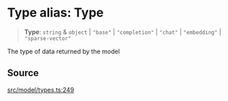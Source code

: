 # Type alias: Type

> **Type**: `string` & `object` \| `"base"` \| `"completion"` \| `"chat"` \| `"embedding"` \| `"sparse-vector"`

The type of data returned by the model

## Source

[src/model/types.ts:249](https://github.com/dexaai/llm-tools/blob/1257af6/src/model/types.ts#L249)

